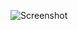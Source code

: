 ![Screenshot](https://raw.githubusercontent.com/Cryakl/Ultimate-RAT-Collection/refs/heads/main/Nitol/%e6%97%a0%e6%83%85%e4%bf%ae%e6%94%b9%e7%89%88/Screenshot.png)
